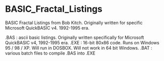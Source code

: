 # BASIC_Fractal_Listings
BASIC Fractal Listings from Bob Kitch.
Originally written for specific Microsoft QuickBASIC v4. 1992-1995 era.

.BAS     : ascii basic listings. Originally written specifically for Microsoft QuickBASIC v4, 1992-1995 era.
.EXE     : 16-bit 80x86 code. Runs on Windows 95 / 98 / XP.  Will run in DOSBOX. Will not work in 64 bit Windows. 
.BAT     : various batch files to compile .BAS into .EXE
